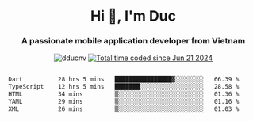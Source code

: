 <h1 align="center">
  Hi 👋, I'm  Duc</h1>
<h3 align="center">A passionate mobile application developer from Vietnam</h3>  
  
<p align="center"> <img src="https://komarev.com/ghpvc/?username=dducnv&label=Profile%20views&color=0e75b6&style=flat" alt="dducnv" /> 
<a href="https://wakatime.com/@4d2a2cd9-1bcb-4dd1-84a4-dce128a35137"><img src="https://wakatime.com/badge/user/4d2a2cd9-1bcb-4dd1-84a4-dce128a35137.svg" alt="Total time coded since Jun 21 2024" /></a>
</p>  

<div style="width: 100vw; overflow-x: auto; flex:center">
  <!--START_SECTION:waka-->

```txt
Dart          28 hrs 5 mins   ████████████████▓░░░░░░░░   66.39 %
TypeScript    12 hrs 5 mins   ███████░░░░░░░░░░░░░░░░░░   28.58 %
HTML          34 mins         ▒░░░░░░░░░░░░░░░░░░░░░░░░   01.36 %
YAML          29 mins         ▒░░░░░░░░░░░░░░░░░░░░░░░░   01.16 %
XML           26 mins         ▒░░░░░░░░░░░░░░░░░░░░░░░░   01.03 %
```

<!--END_SECTION:waka-->
</div>




  
